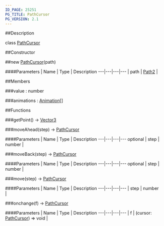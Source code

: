 ```yaml
---
ID_PAGE: 25251
PG_TITLE: PathCursor
PG_VERSION: 2.1
---
```

##Description

class [PathCursor](/classes/2.2-alpha/PathCursor)



##Constructor

##new [PathCursor](/classes/2.2-alpha/PathCursor)(path)



####Parameters
 | Name | Type | Description
---|---|---|---
 | path | [Path2](/classes/2.2-alpha/Path2) | 

##Members

###value : number



###animations : [Animation](/classes/2.2-alpha/Animation)[]



##Functions

###getPoint() &rarr; [Vector3](/classes/2.2-alpha/Vector3)


###moveAhead(step) &rarr; [PathCursor](/classes/2.2-alpha/PathCursor)



####Parameters
 | Name | Type | Description
---|---|---|---
optional | step | number | 

###moveBack(step) &rarr; [PathCursor](/classes/2.2-alpha/PathCursor)



####Parameters
 | Name | Type | Description
---|---|---|---
optional | step | number | 

###move(step) &rarr; [PathCursor](/classes/2.2-alpha/PathCursor)



####Parameters
 | Name | Type | Description
---|---|---|---
 | step | number | 

###onchange(f) &rarr; [PathCursor](/classes/2.2-alpha/PathCursor)



####Parameters
 | Name | Type | Description
---|---|---|---
 | f | (cursor: [PathCursor](/classes/2.2-alpha/PathCursor)) =&gt; void | 

